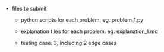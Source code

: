 - files to submit

	- python scripts for each problem, eg. problem\_1.py

	- explanation files for each problem: eg. explanation\_1.md

	- testing case: 3, including 2 edge cases